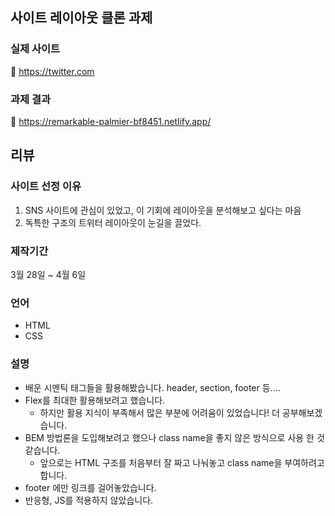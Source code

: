 ## 사이트 레이아웃 클론 과제 
### 실제 사이트
🔗 https://twitter.com
### 과제 결과
🔗 https://remarkable-palmier-bf8451.netlify.app/
## 리뷰
### 사이트 선정 이유
1. SNS 사이트에 관심이 있었고, 이 기회에 레이아웃을 분석해보고 싶다는 마음
2. 독특한 구조의 트위터 레이아웃이 눈길을 끌었다.
### 제작기간
3월 28일 ~ 4월 6일
### 언어
- HTML
- CSS
### 설명
- 배운 시멘틱 태그들을 활용해봤습니다. header, section, footer 등....
- Flex를 최대한 활용해보려고 했습니다.
  - 하지만 활용 지식이 부족해서 많은 부분에 어려움이 있었습니다! 더 공부해보겠습니다.
- BEM 방법론을 도입해보려고 했으나 class name을 좋지 않은 방식으로 사용 한 것 같습니다.
  - 앞으로는 HTML 구조를 처음부터 잘 짜고 나눠놓고 class name을 부여하려고 합니다.
- footer 에만 링크를 걸어놓았습니다.
- 반응형, JS를 적용하지 않았습니다.